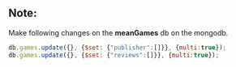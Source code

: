 ## Note:
Make following changes on the **meanGames** db on the mongodb.

```javascript   
db.games.update({}, {$set: {"publisher":[]}}, {multi:true});
db.games.update({}, {$set: {"reviews":[]}}, {multi:true});
```
